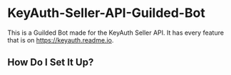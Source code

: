 # KeyAuth-Seller-API-Guilded-Bot
This is a Guilded Bot made for the KeyAuth Seller API. It has every feature that is on https://keyauth.readme.io. 

## How Do I Set It Up?
